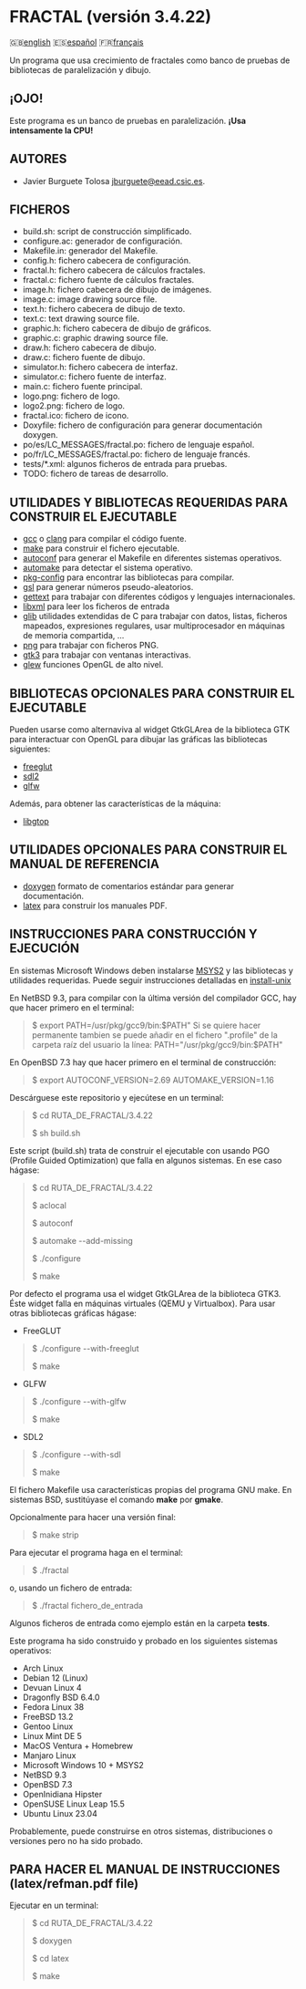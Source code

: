 FRACTAL (versión 3.4.22)
=======================

:gb:[english](README.md) :es:[español](README.es.md)
:fr:[français](README.fr.md)

Un programa que usa crecimiento de fractales como banco de pruebas de
bibliotecas de paralelización y dibujo.

¡OJO!
-------

Este programa es un banco de pruebas en paralelización. **¡Usa intensamente la
CPU!**

AUTORES
-------

* Javier Burguete Tolosa
  [jburguete@eead.csic.es](mailto:jburguete@eead.csic.es).

FICHEROS
--------

* build.sh: script de construcción simplificado.
* configure.ac: generador de configuración.
* Makefile.in: generador del Makefile.
* config.h: fichero cabecera de configuración.
* fractal.h: fichero cabecera de cálculos fractales.
* fractal.c: fichero fuente de cálculos fractales.
* image.h: fichero cabecera de dibujo de imágenes.
* image.c: image drawing source file.
* text.h: fichero cabecera de dibujo de texto.
* text.c: text drawing source file.
* graphic.h: fichero cabecera de dibujo de gráficos.
* graphic.c: graphic drawing source file.
* draw.h: fichero cabecera de dibujo.
* draw.c: fichero fuente de dibujo.
* simulator.h: fichero cabecera de interfaz.
* simulator.c: fichero fuente de interfaz.
* main.c: fichero fuente principal.
* logo.png: fichero de logo.
* logo2.png: fichero de logo.
* fractal.ico: fichero de icono.
* Doxyfile: fichero de configuración para generar documentación doxygen.
* po/es/LC\_MESSAGES/fractal.po: fichero de lenguaje español.
* po/fr/LC\_MESSAGES/fractal.po: fichero de lenguaje francés.
* tests/\*.xml: algunos ficheros de entrada para pruebas.
* TODO: fichero de tareas de desarrollo.

UTILIDADES Y BIBLIOTECAS REQUERIDAS PARA CONSTRUIR EL EJECUTABLE
----------------------------------------------------------------

* [gcc](https://gcc.gnu.org) o [clang](http://clang.llvm.org) para compilar el
  código fuente.
* [make](http://www.gnu.org/software/make) para construir el fichero ejecutable.
* [autoconf](http://www.gnu.org/software/autoconf) para generar el Makefile en
  diferentes sistemas operativos.
* [automake](http://www.gnu.org/software/automake) para detectar el sistema
  operativo.
* [pkg-config](http://www.freedesktop.org/wiki/Software/pkg-config) para
  encontrar las bibliotecas para compilar.
* [gsl](http://www.gnu.org/software/gsl) para generar números pseudo-aleatorios.
* [gettext](http://www.gnu.org/software/gettext) para trabajar con diferentes
  códigos y lenguajes internacionales.
* [libxml](http://xmlsoft.org) para leer los ficheros de entrada
* [glib](https://developer.gnome.org/glib) utilidades extendidas de C para
  trabajar con datos, listas, ficheros mapeados, expresiones regulares, usar
  multiprocesador en máquinas de memoria compartida, ...
* [png](http://libpng.sourceforge.net) para trabajar con ficheros PNG.
* [gtk3](http://www.gtk.org) para trabajar con ventanas interactivas.
* [glew](http://glew.sourceforge.net) funciones OpenGL de alto nivel.

BIBLIOTECAS OPCIONALES PARA CONSTRUIR EL EJECUTABLE
---------------------------------------------------

Pueden usarse como alternaviva al widget GtkGLArea de la biblioteca GTK para
interactuar con OpenGL para dibujar las gráficas las bibliotecas siguientes:
* [freeglut](http://freeglut.sourceforge.net)
* [sdl2](https://www.libsdl.org)
* [glfw](http://www.glfw.org)

Además, para obtener las características de la máquina:
* [libgtop](https://github.com/GNOME/libgtop)

UTILIDADES OPCIONALES PARA CONSTRUIR EL MANUAL DE REFERENCIA
------------------------------------------------------------

* [doxygen](http://www.stack.nl/~dimitri/doxygen) formato de comentarios
  estándar para generar documentación.
* [latex](https://www.latex-project.org/) para construir los manuales PDF.

INSTRUCCIONES PARA CONSTRUCCIÓN Y EJECUCIÓN
-------------------------------------------

En sistemas Microsoft Windows deben instalarse
[MSYS2](http://sourceforge.net/projects/msys2) y las bibliotecas y utilidades
requeridas. Puede seguir instrucciones detalladas en
[install-unix](https://github.com/jburguete/install-unix/blob/master/tutorial.pdf)

En NetBSD 9.3, para compilar con la última versión del compilador GCC, hay que
hacer primero en el terminal:
> $ export PATH=/usr/pkg/gcc9/bin:$PATH"
Si se quiere hacer permanente tambien se puede añadir en el fichero ".profile"
de la carpeta raíz del usuario la línea:
> PATH="/usr/pkg/gcc9/bin:$PATH"

En OpenBSD 7.3 hay que hacer primero en el terminal de construcción:
> $ export AUTOCONF\_VERSION=2.69 AUTOMAKE\_VERSION=1.16

Descárguese este repositorio y ejecútese en un terminal:
> $ cd RUTA\_DE\_FRACTAL/3.4.22
>
> $ sh build.sh

Este script (build.sh) trata de construir el ejecutable con usando PGO (Profile
Guided Optimization) que falla en algunos sistemas. En ese caso hágase:
> $ cd RUTA\_DE\_FRACTAL/3.4.22
>
> $ aclocal
>
> $ autoconf
>
> $ automake --add-missing
>
> $ ./configure
>
> $ make

Por defecto el programa usa el widget GtkGLArea de la biblioteca GTK3. Éste
widget falla en máquinas virtuales (QEMU y Virtualbox). Para usar otras
bibliotecas gráficas hágase:
* FreeGLUT
> $ ./configure --with-freeglut
>
> $ make
* GLFW
> $ ./configure --with-glfw
>
> $ make
* SDL2
> $ ./configure --with-sdl
>
> $ make

El fichero Makefile usa características propias del programa GNU make. En
sistemas BSD, sustitúyase el comando **make** por **gmake**.

Opcionalmente para hacer una versión final:
> $ make strip

Para ejecutar el programa haga en el terminal:
> $ ./fractal

o, usando un fichero de entrada:
> $ ./fractal fichero\_de\_entrada

Algunos ficheros de entrada como ejemplo están en la carpeta **tests**.

Este programa ha sido construido y probado en los siguientes sistemas
operativos:
* Arch Linux
* Debian 12 (Linux)
* Devuan Linux 4
* Dragonfly BSD 6.4.0
* Fedora Linux 38
* FreeBSD 13.2
* Gentoo Linux
* Linux Mint DE 5
* MacOS Ventura + Homebrew
* Manjaro Linux
* Microsoft Windows 10 + MSYS2
* NetBSD 9.3
* OpenBSD 7.3
* OpenInidiana Hipster
* OpenSUSE Linux Leap 15.5
* Ubuntu Linux 23.04

Probablemente, puede construirse en otros sistemas, distribuciones o versiones
pero no ha sido probado.

PARA HACER EL MANUAL DE INSTRUCCIONES (latex/refman.pdf file)
-------------------------------------------------------------

Ejecutar en un terminal:
> $ cd RUTA\_DE\_FRACTAL/3.4.22
>
> $ doxygen
>
> $ cd latex
>
> $ make

